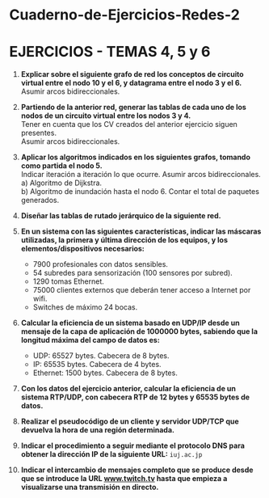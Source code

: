 # Cuaderno-de-Ejercicios-Redes-2


# EJERCICIOS - TEMAS 4, 5 y 6

1. **Explicar sobre el siguiente grafo de red los conceptos de circuito virtual entre el nodo 10 y el 6, y datagrama entre el nodo 3 y el 6.**  
   Asumir arcos bidireccionales.

2. **Partiendo de la anterior red, generar las tablas de cada uno de los nodos de un circuito virtual entre los nodos 3 y 4.**  
   Tener en cuenta que los CV creados del anterior ejercicio siguen presentes.  
   Asumir arcos bidireccionales.

3. **Aplicar los algoritmos indicados en los siguientes grafos, tomando como partida el nodo 5.**  
   Indicar iteración a iteración lo que ocurre. Asumir arcos bidireccionales.  
   a) Algoritmo de Dijkstra.  
   b) Algoritmo de inundación hasta el nodo 6. Contar el total de paquetes generados.

4. **Diseñar las tablas de rutado jerárquico de la siguiente red.**

5. **En un sistema con las siguientes características, indicar las máscaras utilizadas, la primera y última dirección de los equipos, y los elementos/dispositivos necesarios:**
   - 7900 profesionales con datos sensibles.
   - 54 subredes para sensorización (100 sensores por subred).
   - 1290 tomas Ethernet.
   - 75000 clientes externos que deberán tener acceso a Internet por wifi.
   - Switches de máximo 24 bocas.

6. **Calcular la eficiencia de un sistema basado en UDP/IP desde un mensaje de la capa de aplicación de 1000000 bytes, sabiendo que la longitud máxima del campo de datos es:**
   - UDP: 65527 bytes. Cabecera de 8 bytes.
   - IP: 65535 bytes. Cabecera de 4 bytes.
   - Ethernet: 1500 bytes. Cabecera de 8 bytes.

7. **Con los datos del ejercicio anterior, calcular la eficiencia de un sistema RTP/UDP, con cabecera RTP de 12 bytes y 65535 bytes de datos.**

8. **Realizar el pseudocódigo de un cliente y servidor UDP/TCP que devuelva la hora de una región determinada.**

9. **Indicar el procedimiento a seguir mediante el protocolo DNS para obtener la dirección IP de la siguiente URL:** `iuj.ac.jp`

10. **Indicar el intercambio de mensajes completo que se produce desde que se introduce la URL www.twitch.tv hasta que empieza a visualizarse una transmisión en directo.**
